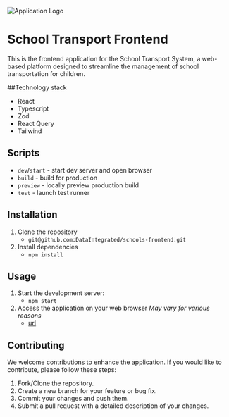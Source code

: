 ![Application Logo](./other/svg-icons/safiri-logo.svg)

# School Transport Frontend
This is the frontend application for the School Transport System, a web-based platform designed to streamline the management of school transportation for children.

##Technology stack
- React 
- Typescript 
- Zod 
- React Query
- Tailwind

## Scripts

- `dev`/`start` - start dev server and open browser
- `build` - build for production
- `preview` - locally preview production build
- `test` - launch test runner


## Installation

1. Clone the repository
   - `git@github.com:DataIntegrated/schools-frontend.git`
2. Install dependencies
   - `npm install`

## Usage

1. Start the development server:
   - `npm start`
2. Access the application on your web browser *May vary for various reasons*
   - [url](http://localhost:3000)

## Contributing

We welcome contributions to enhance the application. If you would like to contribute, please follow these steps:

1. Fork/Clone the repository.
2. Create a new branch for your feature or bug fix.
3. Commit your changes and push them.
4. Submit a pull request with a detailed description of your changes.



[^1]: Enjoy using the application!



